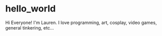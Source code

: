 # hello_world

Hi Everyone!
I'm Lauren.  I love programming, art, cosplay, video games, general tinkering, etc...
